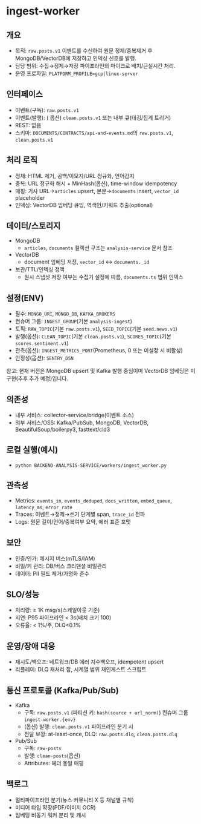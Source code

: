 # ingest-worker

## 개요
- 목적: `raw.posts.v1` 이벤트를 수신하여 원문 정제/중복제거 후 MongoDB/VectorDB에 저장하고 인덱싱 신호를 발행.
- 담당 범위: 수집→정제→저장 파이프라인의 마이크로 배치/근실시간 처리.
- 운영 프로파일: `PLATFORM_PROFILE=gcp|linux-server`

## 인터페이스
- 이벤트(구독): `raw.posts.v1`
- 이벤트(발행): (
  옵션) `clean.posts.v1` 또는 내부 큐(태깅/집계 트리거)
- REST: 없음
- 스키마: `DOCUMENTS/CONTRACTS/api-and-events.md`의 `raw.posts.v1`, `clean.posts.v1`

## 처리 로직
- 정제: HTML 제거, 공백/이모지/URL 정규화, 언어감지
- 중복: URL 정규화 해시 + MinHash(옵션), time-window idempotency
- 매핑: 기사 URL→`articles` upsert, 본문→`documents` insert, `vector_id` placeholder
- 인덱싱: VectorDB 임베딩 큐잉, 역색인/키워드 추출(optional)

## 데이터/스토리지
- MongoDB
  - `articles`, `documents` 컬렉션 구조는 `analysis-service` 문서 참조
- VectorDB
  - document 임베딩 저장, `vector_id` ↔ `documents._id`
- 보관/TTL/인덱싱 정책
  - 원시 스냅샷 저장 여부는 수집기 설정에 따름, `documents.ts` 범위 인덱스

## 설정(ENV)
- 필수: `MONGO_URI`, `MONGO_DB`, `KAFKA_BROKERS`
- 컨슈머 그룹: `INGEST_GROUP`(기본 `analysis-ingest`)
- 토픽: `RAW_TOPIC`(기본 `raw.posts.v1`), `SEED_TOPIC`(기본 `seed.news.v1`)
- 발행(옵션): `CLEAN_TOPIC`(기본 `clean.posts.v1`), `SCORES_TOPIC`(기본 `scores.sentiment.v1`)
- 관측(옵션): `INGEST_METRICS_PORT`(Prometheus, 0 또는 미설정 시 비활성)
- 안정성(옵션): `SENTRY_DSN`

참고: 현재 버전은 MongoDB upsert 및 Kafka 발행 중심이며 VectorDB 임베딩은 미구현(추후 추가 예정)입니다.

## 의존성
- 내부 서비스: collector-service/bridge(이벤트 소스)
- 외부 서비스/OSS: Kafka/PubSub, MongoDB, VectorDB, BeautifulSoup/boilerpy3, fasttext/cld3

## 로컬 실행(예시)
- `python BACKEND-ANALYSIS-SERVICE/workers/ingest_worker.py`

## 관측성
- Metrics: `events_in`, `events_deduped`, `docs_written`, `embed_queue`, `latency_ms`, `error_rate`
- Traces: 이벤트→정제→쓰기 단계별 span, `trace_id` 전파
- Logs: 원문 길이/언어/중복여부 요약, 에러 표준 포맷

## 보안
- 인증/인가: 메시지 버스(mTLS/IAM)
- 비밀/키 관리: DB/버스 크리덴셜 비밀관리
- 데이터: PII 필드 제거/가명화 준수

## SLO/성능
- 처리량: ≥ 1K msg/s(스케일아웃 기준)
- 지연: P95 파이프라인 < 3s(배치 크기 100)
- 오류율: < 1%/주, DLQ<0.1%

## 운영/장애 대응
- 재시도/백오프: 네트워크/DB 에러 지수백오프, idempotent upsert
- 리플레이: DLQ 재처리 잡, 시계열 범위 재인게스트 스크립트

## 통신 프로토콜 (Kafka/Pub/Sub)
- Kafka
  - 구독: `raw.posts.v1` (파티션 키: `hash(source + url_norm)`) 컨슈머 그룹 `ingest-worker.{env}`
  - (옵션) 발행: `clean.posts.v1` 파이프라인 분기 시
  - 전달 보장: at-least-once, DLQ: `raw.posts.dlq`, `clean.posts.dlq`
- Pub/Sub
  - 구독: `raw-posts`
  - 발행: `clean-posts`(옵션)
  - Attributes: 헤더 동일 매핑

## 백로그
- 멀티파이프라인 분기(뉴스·커뮤니티·X 등 채널별 규칙)
- 미디어 타입 확장(PDF/이미지 OCR)
- 임베딩 비동기 워커 분리 및 캐시
